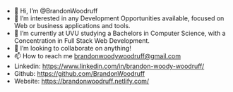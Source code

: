 - 👋 Hi, I’m @BrandonWoodruff
- 👀 I’m interested in any Development Opportunities available, focused on Web or business applications and tools.
- 🌱 I’m currently at UVU studying a Bachelors in Computer Science, with a Concentration in Full Stack Web Development.
- 💞️ I’m looking to collaborate on anything!
- 📫 How to reach me brandonwoodywoodruff@gmail.com
- Linkedin: https://www.linkedin.com/in/brandon-woody-woodruff/
- Github: https://github.com/BrandonWoodruff
- Website: https://brandonwoodruff.netlify.com/

<!---
BrandonWoodruff/BrandonWoodruff is a ✨ special ✨ repository because its `README.md` (this file) appears on your GitHub profile.
You can click the Preview link to take a look at your changes.
--->
